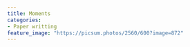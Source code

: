 ```yaml
---
title: Moments
categories:
- Paper writting
feature_image: "https://picsum.photos/2560/600?image=872"
---
```




<!-- _Originally from [Alembic - Wikipedia](https://en.wikipedia.org/wiki/Alembic)_-->

